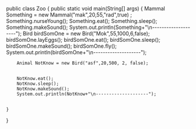 public class Zoo {
    public static void main(String[] args) {
        Mammal Something  = new Mammal("mak",20,55,"rad",true) ;
        Something.nurseYoung();
        Something.eat();
        Something.sleep();
        Something.makeSound();
        System.out.println(Something+"\n--------------------");
        Bird birdSomOne = new Bird("Mok",55,1000,6,false);
        birdSomOne.layEggs();
        birdSomOne.eat();
        birdSomOne.sleep();
        birdSomOne.makeSound();
        birdSomOne.fly();
        System.out.println(birdSomOne+"\n--------------------");


        Animal NotKnow = new Bird("asf",20,500, 2, false);


        NotKnow.eat();
        NotKnow.sleep();
        NotKnow.makeSound();
        System.out.println(NotKnow+"\n--------------------");


    }
}
